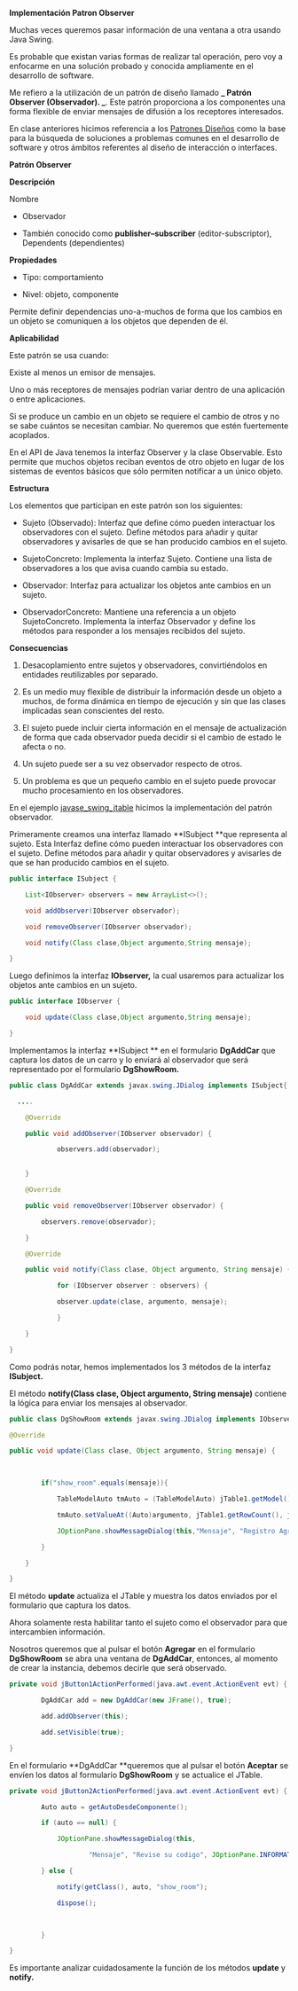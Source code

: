 **Implementación Patron Observer**

Muchas veces queremos pasar información de una ventana a otra usando Java Swing.

Es probable que existan varias formas de realizar tal operación, pero voy a enfocarme en una solución probado y conocida ampliamente en el desarrollo de software.

Me refiero a la utilización de un patrón de diseño llamado **_ Patrón Observer (Observador). _**. Este patrón proporciona a los componentes una forma flexible de enviar mensajes de difusión a los receptores interesados.

En clase anteriores hicimos referencia a los [Patrones Diseños](IntroPatronesDisenos.md) como la base para la búsqueda de soluciones a problemas comunes en el desarrollo de software y otros ámbitos referentes al diseño de interacción o interfaces.


**Patrón Observer**

**Descripción**

Nombre

* Observador

* También conocido como **publisher–subscriber** (editor-subscriptor), 	Dependents (dependientes)

**Propiedades**

* Tipo: comportamiento

* Nivel: objeto, componente

Permite definir dependencias uno-a-muchos de forma que los cambios en un objeto se comuniquen a los objetos que dependen de él.

**Aplicabilidad**

Este patrón se usa cuando:

Existe al menos un emisor de mensajes.

Uno o más receptores de mensajes podrían variar dentro de una aplicación o entre aplicaciones.

Si se produce un cambio en un objeto se requiere el cambio de otros y no se sabe cuántos se necesitan cambiar. No queremos que estén fuertemente acoplados.

En el API de Java tenemos la interfaz Observer y la clase Observable. Esto permite que muchos objetos reciban eventos de otro objeto en lugar de los sistemas de eventos básicos que sólo permiten notificar a un único objeto.

**Estructura**

Los elementos que participan en este patrón son los siguientes:

* Sujeto (Observado): Interfaz que define cómo pueden interactuar los observadores con el sujeto. Define métodos para añadir y quitar observadores y avisarles de que se han producido cambios en el sujeto.

* SujetoConcreto: Implementa la interfaz Sujeto. Contiene una lista de observadores a los que avisa cuando cambia su estado.
	

* Observador: Interfaz para actualizar los objetos ante cambios en un sujeto.

* ObservadorConcreto: Mantiene una referencia a un objeto SujetoConcreto. Implementa la interfaz Observador y define los métodos para responder a los mensajes recibidos del sujeto.

**Consecuencias**

1. Desacoplamiento entre sujetos y observadores, convirtiéndolos en entidades reutilizables por separado.

2. Es un medio muy flexible de distribuir la información desde un objeto a muchos, de forma dinámica en tiempo de ejecución y sin que las clases implicadas sean conscientes del resto.

3. El sujeto puede incluir cierta información en el mensaje de actualización de forma que cada observador pueda decidir si el cambio de estado le afecta o no.

4. Un sujeto puede ser a su vez observador respecto de otros.

5. Un problema es que un pequeño cambio en el sujeto puede provocar mucho procesamiento en los observadores.

En el ejemplo [javase_swing_jtable](javase_swing_jtable) hicimos la implementación del patrón observador.

Primeramente creamos una interfaz llamado **ISubject **que representa al sujeto. Esta Interfaz define cómo pueden interactuar los observadores con el sujeto. Define métodos para añadir y quitar observadores y avisarles de que se han producido cambios en el sujeto.
```java
public interface ISubject {

 	List<IObserver> observers = new ArrayList<>();

 	void addObserver(IObserver observador);

 	void removeObserver(IObserver observador);

 	void notify(Class clase,Object argumento,String mensaje);

}
```
Luego definimos la interfaz **IObserver,** la cual usaremos para actualizar los objetos ante cambios en un sujeto.
```java
public interface IObserver {

	void update(Class clase,Object argumento,String mensaje);

}
```
Implementamos la interfaz **ISubject ** en el formulario **DgAddCar** que captura los datos de un carro y lo enviará al observador que será representado por el formulario **DgShowRoom.**
```java
public class DgAddCar extends javax.swing.JDialog implements ISubject{

  ....

	@Override

	public void addObserver(IObserver observador) {

    		observers.add(observador);
     	 

	}

	@Override

	public void removeObserver(IObserver observador) {

   		observers.remove(observador);

	}

	@Override

	public void notify(Class clase, Object argumento, String mensaje) {

	    	for (IObserver observer : observers) {

			observer.update(clase, argumento, mensaje);

	    	}

	}

}
```
Como podrás notar, hemos implementados los 3 métodos de la interfaz **ISubject.**

El método **notify(Class clase, Object argumento, String mensaje)** contiene la lógica para enviar los mensajes al observador.
```java
public class DgShowRoom extends javax.swing.JDialog implements IObserver{

@Override

public void update(Class clase, Object argumento, String mensaje) {

 	 

    	if("show_room".equals(mensaje)){

        	TableModelAuto tmAuto = (TableModelAuto) jTable1.getModel();

        	tmAuto.setValueAt((Auto)argumento, jTable1.getRowCount(), jTable1.getRowCount());

        	JOptionPane.showMessageDialog(this,"Mensaje", "Registro Agregado", JOptionPane.INFORMATION_MESSAGE);

    	}

	}

}
```
El método **update** actualiza el JTable y muestra los datos enviados por el formulario que captura los datos.

Ahora solamente resta habilitar tanto el sujeto como el observador para que intercambien información.

Nosotros queremos que al pulsar el botón **Agregar**  en el formulario **DgShowRoom** se abra una ventana de **DgAddCar**, entonces, al momento de crear la instancia, debemos decirle que será observado.
```java
private void jButton1ActionPerformed(java.awt.event.ActionEvent evt) {

    	DgAddCar add = new DgAddCar(new JFrame(), true);

    	add.addObserver(this);

    	add.setVisible(true);

} 
```
En el formulario **DgAddCar **queremos que al pulsar el botón **Aceptar** se envíen los datos al formulario  **DgShowRoom** y se actualice el JTable.
```java
private void jButton2ActionPerformed(java.awt.event.ActionEvent evt) {

    	Auto auto = getAutoDesdeComponente();

    	if (auto == null) {

        	JOptionPane.showMessageDialog(this,

                	"Mensaje", "Revise su codigo", JOptionPane.INFORMATION_MESSAGE);

    	} else {

        	notify(getClass(), auto, "show_room");

        	dispose();

   

    	}

} 
```
Es importante analizar cuidadosamente la función de los métodos **update** y **notify.**

